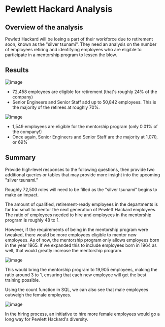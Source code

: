 # Pewlett Hackard Analysis

## Overview of the analysis

Pewlett Hackard will be losing a part of their workforce due to retirement soon, known as the "silver tsunami". They need an analysis on the number of employees retiring and identifying employees who are eligible to participate in a mentorship program to lessen the blow.

## Results 

![image](https://user-images.githubusercontent.com/103209236/171708626-a27e7df9-0b5b-493e-9a4a-072d33314b67.png)

- 72,458 employees are eligible for retirement (that's roughly 24% of the company)
- Senior Engineers and Senior Staff add up to 50,842 employees. This is the majority of the retirees at roughly 70%.

![image](https://user-images.githubusercontent.com/103209236/171707592-e8651726-834a-42e1-b532-230ddc8570e4.png)

- 1,549 employees are eligible for the mentorship program (only 0.01% of the company!)
- Once again, Senior Engineers and Senior Staff are the majority at 1,070, or 69%

## Summary

Provide high-level responses to the following questions, then provide two additional queries or tables that may provide more insight into the upcoming "silver tsunami."


Roughly 72,500 roles will need to be filled as the "silver tsunami" begins to make an impact.

The amount of qualified, retirement-ready employees in the departments is far too small to mentor the next generation of Pewlett Hackard employees. The ratio of employees needed to hire and employees in the mentorship program is roughly 48 to 1.

However, if the requirements of being in the mentorship program were tweaked, there would be more employees eligible to mentor new employees. As of now, the mentorship program only allows employees born in the year 1965. If we expanded this to include employees born in 1964 as well, that would greatly increase the mentorship program.

![image](https://user-images.githubusercontent.com/103209236/171722649-d43a70dc-8233-452c-a68f-9a02982a2b1a.png)

This would bring the mentorship program to 19,905 employees, making the ratio around 3 to 1, ensuring that each new employee will get the best training possible.



Using the count function in SQL, we can also see that male employees outweigh the female employees.

![image](https://user-images.githubusercontent.com/103209236/171723851-94508f5f-5200-4eab-888f-faec2c1cb2e1.png)

In the hiring process, an initiative to hire more female employees would go a long way for Pewlett Hackard's diversity.
